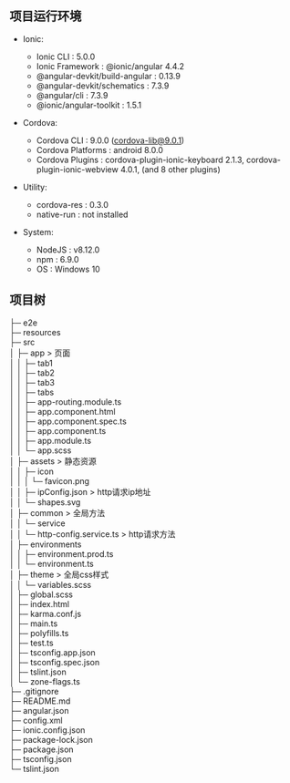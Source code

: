 ## 项目运行环境
- Ionic:
  - Ionic CLI                     : 5.0.0
  - Ionic Framework               : @ionic/angular 4.4.2
  - @angular-devkit/build-angular : 0.13.9
  - @angular-devkit/schematics    : 7.3.9
  - @angular/cli                  : 7.3.9
  - @ionic/angular-toolkit        : 1.5.1

- Cordova:
  - Cordova CLI       : 9.0.0 (cordova-lib@9.0.1)
  - Cordova Platforms : android 8.0.0
  - Cordova Plugins   : cordova-plugin-ionic-keyboard 2.1.3, cordova-plugin-ionic-webview 4.0.1, (and 8 other plugins)

- Utility:
  - cordova-res : 0.3.0
  - native-run  : not installed

- System:
  - NodeJS            : v8.12.0 
  - npm               : 6.9.0
  - OS                : Windows 10
  
## 项目树
├─ e2e        
├─ resources      
├─ src     
│  ├─ app                            > 页面     
│  │  ├─ tab1      
│  │  ├─ tab2       
│  │  ├─ tab3       
│  │  ├─ tabs       
│  │  ├─ app-routing.module.ts       
│  │  ├─ app.component.html       
│  │  ├─ app.component.spec.ts       
│  │  ├─ app.component.ts       
│  │  ├─ app.module.ts       
│  │  └─ app.scss       
│  ├─ assets                         > 静态资源       
│  │  ├─ icon       
│  │  │  └─ favicon.png       
│  │  ├─ ipConfig.json               > http请求ip地址        
│  │  └─ shapes.svg       
│  ├─ common                         > 全局方法       
│  │  └─ service       
│  │     └─ http-config.service.ts   > http请求方法       
│  ├─ environments       
│  │  ├─ environment.prod.ts       
│  │  └─ environment.ts       
│  ├─ theme                          > 全局css样式       
│  │  └─ variables.scss       
│  ├─ global.scss       
│  ├─ index.html       
│  ├─ karma.conf.js       
│  ├─ main.ts       
│  ├─ polyfills.ts       
│  ├─ test.ts       
│  ├─ tsconfig.app.json       
│  ├─ tsconfig.spec.json       
│  ├─ tslint.json       
│  └─ zone-flags.ts       
├─ .gitignore       
├─ README.md       
├─ angular.json       
├─ config.xml       
├─ ionic.config.json       
├─ package-lock.json       
├─ package.json    
├─ tsconfig.json    
└─ tslint.json    

